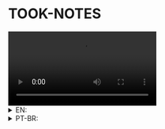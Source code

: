 # TOOK-NOTES

<video controls>
  <source src="./preview.mp4" type="video/mp4">
</video>

<details>
<summary>EN:</summary>

### About the project

-   A minimalist memory game made with basic html, css and js with characters of brawl stars, it has a login pages thaat after te user puts them nickname they can play, it has a timer, for the future I want to add a scoreboard with records.

### How to execute the project:

1. Have an IDE that supports HTML, CSS, JavaScript and that can run the code on screen, like vscode with live server;
2. Clone this repository using `git clone https://github.com/arthurdev06/arthurdev06.github.io/tree/main/took-notess` command;

### Checkout in: https://arthurdev06.github.io/minimal-memory-game/index.html

</details>

<details>
<summary>PT-BR:</summary>

<h3>Sobre</h3>

-   Um jogo da memória minimalista feito com html, css e js, as cartas são de personagens do brawl stars, antes de jgoar o usuário tem que escolher seu nickname, após escolher, será automáticamente redirecionado para o jogo.

### Como executar o projeto:

1. Tenha uma IDE que suporte HTML, CSS, JavaScript e que consiga rodar o código atualizando na tela, no vscode temos a extensão do live server;
2. Dê um `git clone https://github.com/arthurdev06/arthurdev06.github.io/tree/main/took-notes`;

### Veja em: https://arthurdev06.github.io/minimal-memory-game/index.html

</details>
